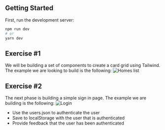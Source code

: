 ## Getting Started

First, run the development server:

```bash
npm run dev
# or
yarn dev

```

## Exercise #1

We will be building a set of components to create a card grid using Tailwind. The example we are looking to build is the following:
![Homes list](https://i.ibb.co/9TgxWzM/Screen-Shot-2022-10-21-at-12-37-43-PM.png)

## Exercise #2

The next phase is building a simple sign in page. The example we are building is the following:
![Login](https://i.ibb.co/RSwB46H/Screen-Shot-2022-10-21-at-12-46-18-PM.png)

- Use the users.json to authenticate the user
- Save to localStorage with the user that is authenticated
- Provide feedback that the user has been authenticated
